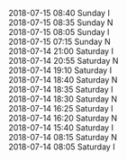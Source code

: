 2018-07-15 08:40 Sunday  I  
2018-07-15 08:35 Sunday  N  
2018-07-15 08:05 Sunday  I  
2018-07-15 07:15 Sunday  N  
2018-07-14 21:00 Saturday  I  
2018-07-14 20:55 Saturday  N  
2018-07-14 19:10 Saturday  I  
2018-07-14 18:40 Saturday  N  
2018-07-14 18:35 Saturday  I  
2018-07-14 18:30 Saturday  N  
2018-07-14 16:25 Saturday  I  
2018-07-14 16:20 Saturday  N  
2018-07-14 15:40 Saturday  I  
2018-07-14 08:15 Saturday  N  
2018-07-14 08:05 Saturday  I  
